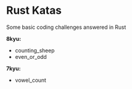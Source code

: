 # Rust Katas

Some basic coding challenges answered in Rust

**8kyu:**
- counting_sheep
- even_or_odd

**7kyu:**
- vowel_count